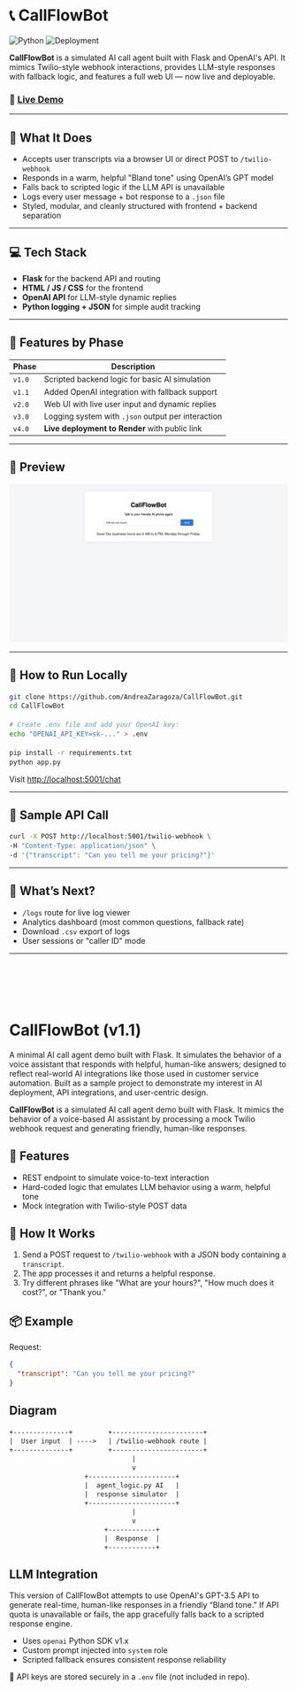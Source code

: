 # 📞 CallFlowBot

![Python](https://img.shields.io/badge/Python-3.9-blue.svg)
![Deployment](https://img.shields.io/badge/Deployed-Render-green)

**CallFlowBot** is a simulated AI call agent built with Flask and OpenAI's API. It mimics Twilio-style webhook interactions, provides LLM-style responses with fallback logic, and features a full web UI — now live and deployable.

### 🔗 [Live Demo](https://callflowbot.onrender.com/chat)

---

## 🧠 What It Does

* Accepts user transcripts via a browser UI or direct POST to `/twilio-webhook`
* Responds in a warm, helpful "Bland tone" using OpenAI’s GPT model
* Falls back to scripted logic if the LLM API is unavailable
* Logs every user message + bot response to a `.json` file
* Styled, modular, and cleanly structured with frontend + backend separation

---

## 💻 Tech Stack

* **Flask** for the backend API and routing
* **HTML / JS / CSS** for the frontend
* **OpenAI API** for LLM-style dynamic replies
* **Python logging + JSON** for simple audit tracking

---

## 🚀 Features by Phase

| Phase  | Description                                        |
| ------ | -------------------------------------------------- |
| `v1.0` | Scripted backend logic for basic AI simulation     |
| `v1.1` | Added OpenAI integration with fallback support     |
| `v2.0` | Web UI with live user input and dynamic replies    |
| `v3.0` | Logging system with `.json` output per interaction |
| `v4.0` | **Live deployment to Render** with public link     |

---

## 🌁 Preview

[![Preview](callflowbot-preview.png)](https://callflowbot.onrender.com/chat)

<!-- ![Preview UI](callflowbot-preview.png) -->

---

## 📜 How to Run Locally

```bash
git clone https://github.com/AndreaZaragoza/CallFlowBot.git
cd CallFlowBot

# Create .env file and add your OpenAI key:
echo "OPENAI_API_KEY=sk-..." > .env

pip install -r requirements.txt
python app.py
```

Visit [http://localhost:5001/chat](http://localhost:5001/chat)

---

## 📂 Sample API Call

```bash
curl -X POST http://localhost:5001/twilio-webhook \
-H "Content-Type: application/json" \
-d '{"transcript": "Can you tell me your pricing?"}'
```

---

## 🔮 What’s Next?

* `/logs` route for live log viewer
* Analytics dashboard (most common questions, fallback rate)
* Download `.csv` export of logs
* User sessions or "caller ID" mode

---

<br>
<br>
<br>
<br>


# CallFlowBot (v1.1)
A minimal AI call agent demo built with Flask. It simulates the behavior of a voice assistant that responds with helpful, human-like answers; designed to reflect real-world AI integrations like those used in customer service automation. Built as a sample project to demonstrate my interest in AI deployment, API integrations, and user-centric design.

**CallFlowBot** is a simulated AI call agent demo built with Flask. It mimics the behavior of a voice-based AI assistant by processing a mock Twilio webhook request and generating friendly, human-like responses.

## 🧠 Features
- REST endpoint to simulate voice-to-text interaction
- Hard-coded logic that emulates LLM behavior using a warm, helpful tone
- Mock integration with Twilio-style POST data

## 🚀 How It Works
1. Send a POST request to `/twilio-webhook` with a JSON body containing a `transcript`.
2. The app processes it and returns a helpful response.
3. Try different phrases like "What are your hours?", "How much does it cost?", or "Thank you."

## 📦 Example
Request:
```json
{
  "transcript": "Can you tell me your pricing?"
}
```

## Diagram

```
+--------------+         +-----------------------+
|  User input  | ---->   | /twilio-webhook route |
+--------------+         +-----------------------+
                               |
                               v
                   +----------------------+
                   |  agent_logic.py AI   |
                   |  response simulator  |
                   +----------------------+
                               |
                               v
                        +------------+
                        |  Response  |
                        +------------+
```


## LLM Integration
This version of CallFlowBot attempts to use OpenAI's GPT-3.5 API to generate real-time, human-like responses in a friendly “Bland tone.” If API quota is unavailable or fails, the app gracefully falls back to a scripted response engine.

- Uses `openai` Python SDK v1.x
- Custom prompt injected into `system` role
- Scripted fallback ensures consistent response reliability

🔐 API keys are stored securely in a `.env` file (not included in repo).
